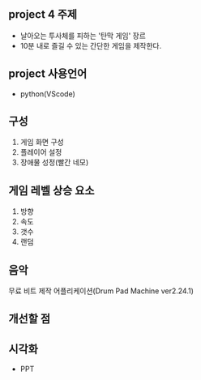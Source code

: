 ## project 4 주제
- 날아오는 투사체를 피하는 '탄막 게임' 장르
- 10분 내로 즐길 수 있는 간단한 게임을 제작한다.

## project 사용언어 
- python(VScode)

## 구성
1. 게임 화면 구성
2. 플레이어 설정
3. 장애물 성정(빨간 네모)

## 게임 레벨 상승 요소
1. 방향
2. 속도
3. 갯수
4. 랜덤

## 음악
무료 비트 제작 어플리케이션(Drum Pad Machine ver2.24.1)

## 개선할 점

## 시각화
- PPT

